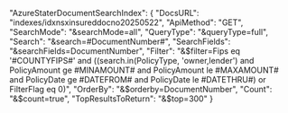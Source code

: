 "AzureStaterDocumentSearchIndex": {
  "DocsURL": "indexes/idxnsxinsureddocno20250522",
  "ApiMethod": "GET",
  "SearchMode": "&searchMode=all",
  "QueryType": "&queryType=full",
  "Search": "&search=#DocumentNumber#",
  "SearchFields": "&searchFields=DocumentNumber",
  "Filter": "&$filter=Fips eq '#COUNTYFIPS#' and ((search.in(PolicyType, 'owner,lender') and PolicyAmount ge #MINAMOUNT# and PolicyAmount le #MAXAMOUNT# and PolicyDate ge #DATEFROM# and PolicyDate le #DATETHRU#) or FilterFlag eq 0)",
  "OrderBy": "&$orderby=DocumentNumber",
  "Count": "&$count=true",
  "TopResultsToReturn": "&$top=300"
}
